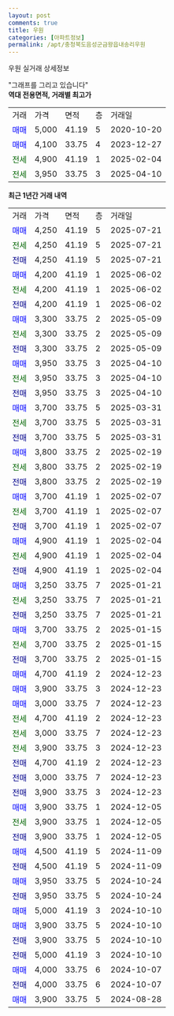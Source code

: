 ```yaml
---
layout: post
comments: true
title: 우원
categories: [아파트정보]
permalink: /apt/충청북도음성군금왕읍내송리우원
---
```


우원 실거래 상세정보

<script type="text/javascript">
  google.charts.load('current', {'packages':['line', 'corechart']});
  google.charts.setOnLoadCallback(drawChart);

  function drawChart() {
    var data = new google.visualization.DataTable();
    data.addColumn('date', '거래일');
    data.addColumn('number', "매매");
    data.addColumn('number', "전세");
    data.addColumn('number', "전매");

    data.addRows([[new Date(Date.parse("2025-07-21")), 4250, null, null], [new Date(Date.parse("2025-07-21")), null, 4250, null], [new Date(Date.parse("2025-07-21")), null, null, 4250], [new Date(Date.parse("2025-06-02")), 4200, null, null], [new Date(Date.parse("2025-06-02")), null, 4200, null], [new Date(Date.parse("2025-06-02")), null, null, 4200], [new Date(Date.parse("2025-05-09")), 3300, null, null], [new Date(Date.parse("2025-05-09")), null, 3300, null], [new Date(Date.parse("2025-05-09")), null, null, 3300], [new Date(Date.parse("2025-04-10")), 3950, null, null], [new Date(Date.parse("2025-04-10")), null, 3950, null], [new Date(Date.parse("2025-04-10")), null, null, 3950], [new Date(Date.parse("2025-03-31")), 3700, null, null], [new Date(Date.parse("2025-03-31")), null, 3700, null], [new Date(Date.parse("2025-03-31")), null, null, 3700], [new Date(Date.parse("2025-02-19")), 3800, null, null], [new Date(Date.parse("2025-02-19")), null, 3800, null], [new Date(Date.parse("2025-02-19")), null, null, 3800], [new Date(Date.parse("2025-02-07")), 3700, null, null], [new Date(Date.parse("2025-02-07")), null, 3700, null], [new Date(Date.parse("2025-02-07")), null, null, 3700], [new Date(Date.parse("2025-02-04")), 4900, null, null], [new Date(Date.parse("2025-02-04")), null, 4900, null], [new Date(Date.parse("2025-02-04")), null, null, 4900], [new Date(Date.parse("2025-01-21")), 3250, null, null], [new Date(Date.parse("2025-01-21")), null, 3250, null], [new Date(Date.parse("2025-01-21")), null, null, 3250], [new Date(Date.parse("2025-01-15")), 3700, null, null], [new Date(Date.parse("2025-01-15")), null, 3700, null], [new Date(Date.parse("2025-01-15")), null, null, 3700], [new Date(Date.parse("2024-12-23")), 4700, null, null], [new Date(Date.parse("2024-12-23")), 3900, null, null], [new Date(Date.parse("2024-12-23")), 3000, null, null], [new Date(Date.parse("2024-12-23")), null, 4700, null], [new Date(Date.parse("2024-12-23")), null, 3000, null], [new Date(Date.parse("2024-12-23")), null, 3900, null], [new Date(Date.parse("2024-12-23")), null, null, 4700], [new Date(Date.parse("2024-12-23")), null, null, 3000], [new Date(Date.parse("2024-12-23")), null, null, 3900], [new Date(Date.parse("2024-12-05")), 3900, null, null], [new Date(Date.parse("2024-12-05")), null, 3900, null], [new Date(Date.parse("2024-12-05")), null, null, 3900], [new Date(Date.parse("2024-11-09")), 4500, null, null], [new Date(Date.parse("2024-11-09")), null, null, 4500], [new Date(Date.parse("2024-10-24")), 3950, null, null], [new Date(Date.parse("2024-10-24")), null, null, 3950], [new Date(Date.parse("2024-10-10")), 5000, null, null], [new Date(Date.parse("2024-10-10")), 3900, null, null], [new Date(Date.parse("2024-10-10")), null, null, 3900], [new Date(Date.parse("2024-10-10")), null, null, 5000], [new Date(Date.parse("2024-10-07")), 4000, null, null], [new Date(Date.parse("2024-10-07")), null, null, 4000], [new Date(Date.parse("2024-08-28")), 3900, null, null]]);

    var options = {
      hAxis: {
        format: 'yyyy/MM/dd'
      },    
      lineWidth: 0,
      pointsVisible: true,    
      title: '최근 1년간 유형별 실거래가 분포',
      legend: { position: 'bottom' }
    };

    var formatter = new google.visualization.NumberFormat({pattern:'###,###'} );
    formatter.format(data, 1);
    formatter.format(data, 2);
    
    setTimeout(function() {
        var chart = new google.visualization.LineChart(document.getElementById('columnchart_material'));
        chart.draw(data, (options));
        document.getElementById('loading').style.display = 'none';
    }, 200);
  }
</script>


<div id="loading" style="z-index:20; display: block; margin-left: 0px">"그래프를 그리고 있습니다"</div>
<div id="columnchart_material" style="width: 95%; margin-left: 0px; display: block"></div>
<!-- contents start -->
<b>역대 전용면적, 거래별 최고가</b>
<table class="sortable">
    <tr>
      <td>거래</td>
      <td>가격</td>
      <td>면적</td>
      <td>층</td>
      <td>거래일</td>
    </tr>
        <tr>
          <td><a style="color: blue">매매</a></td>
          <td>5,000</td>
          <td>41.19</td>
          <td>5</td>
          <td>2020-10-20</td>
        </tr>            <tr>
          <td><a style="color: blue">매매</a></td>
          <td>4,100</td>
          <td>33.75</td>
          <td>4</td>
          <td>2023-12-27</td>
        </tr>        
        <tr>
              <td><a style="color: darkgreen">전세</a></td>
              <td>4,900</td>
              <td>41.19</td>
              <td>1</td>
              <td>2025-02-04</td>
            </tr>            <tr>
              <td><a style="color: darkgreen">전세</a></td>
              <td>3,950</td>
              <td>33.75</td>
              <td>3</td>
              <td>2025-04-10</td>
            </tr>        
    
</table>

<b>최근 1년간 거래 내역</b>

<table class="sortable">
    <tr>
      <td>거래</td>
      <td>가격</td>
      <td>면적</td>
      <td>층</td>
      <td>거래일</td>
    </tr>
    <tr>
      <td><a style="color: blue">매매</a></td>
      <td>4,250</td>
      <td>41.19</td>
      <td>5</td>
      <td>2025-07-21</td>
    </tr>          <tr>
      <td><a style="color: darkgreen">전세</a></td>
      <td>4,250</td>
      <td>41.19</td>
      <td>5</td>
      <td>2025-07-21</td>
    </tr>          <tr>
      <td><a style="color: darkblue">전매</a></td>
      <td>4,250</td>
      <td>41.19</td>
      <td>5</td>
      <td>2025-07-21</td>
    </tr>          <tr>
      <td><a style="color: blue">매매</a></td>
      <td>4,200</td>
      <td>41.19</td>
      <td>1</td>
      <td>2025-06-02</td>
    </tr>          <tr>
      <td><a style="color: darkgreen">전세</a></td>
      <td>4,200</td>
      <td>41.19</td>
      <td>1</td>
      <td>2025-06-02</td>
    </tr>          <tr>
      <td><a style="color: darkblue">전매</a></td>
      <td>4,200</td>
      <td>41.19</td>
      <td>1</td>
      <td>2025-06-02</td>
    </tr>          <tr>
      <td><a style="color: blue">매매</a></td>
      <td>3,300</td>
      <td>33.75</td>
      <td>2</td>
      <td>2025-05-09</td>
    </tr>          <tr>
      <td><a style="color: darkgreen">전세</a></td>
      <td>3,300</td>
      <td>33.75</td>
      <td>2</td>
      <td>2025-05-09</td>
    </tr>          <tr>
      <td><a style="color: darkblue">전매</a></td>
      <td>3,300</td>
      <td>33.75</td>
      <td>2</td>
      <td>2025-05-09</td>
    </tr>          <tr>
      <td><a style="color: blue">매매</a></td>
      <td>3,950</td>
      <td>33.75</td>
      <td>3</td>
      <td>2025-04-10</td>
    </tr>          <tr>
      <td><a style="color: darkgreen">전세</a></td>
      <td>3,950</td>
      <td>33.75</td>
      <td>3</td>
      <td>2025-04-10</td>
    </tr>          <tr>
      <td><a style="color: darkblue">전매</a></td>
      <td>3,950</td>
      <td>33.75</td>
      <td>3</td>
      <td>2025-04-10</td>
    </tr>          <tr>
      <td><a style="color: blue">매매</a></td>
      <td>3,700</td>
      <td>33.75</td>
      <td>5</td>
      <td>2025-03-31</td>
    </tr>          <tr>
      <td><a style="color: darkgreen">전세</a></td>
      <td>3,700</td>
      <td>33.75</td>
      <td>5</td>
      <td>2025-03-31</td>
    </tr>          <tr>
      <td><a style="color: darkblue">전매</a></td>
      <td>3,700</td>
      <td>33.75</td>
      <td>5</td>
      <td>2025-03-31</td>
    </tr>          <tr>
      <td><a style="color: blue">매매</a></td>
      <td>3,800</td>
      <td>33.75</td>
      <td>2</td>
      <td>2025-02-19</td>
    </tr>          <tr>
      <td><a style="color: darkgreen">전세</a></td>
      <td>3,800</td>
      <td>33.75</td>
      <td>2</td>
      <td>2025-02-19</td>
    </tr>          <tr>
      <td><a style="color: darkblue">전매</a></td>
      <td>3,800</td>
      <td>33.75</td>
      <td>2</td>
      <td>2025-02-19</td>
    </tr>          <tr>
      <td><a style="color: blue">매매</a></td>
      <td>3,700</td>
      <td>41.19</td>
      <td>1</td>
      <td>2025-02-07</td>
    </tr>          <tr>
      <td><a style="color: darkgreen">전세</a></td>
      <td>3,700</td>
      <td>41.19</td>
      <td>1</td>
      <td>2025-02-07</td>
    </tr>          <tr>
      <td><a style="color: darkblue">전매</a></td>
      <td>3,700</td>
      <td>41.19</td>
      <td>1</td>
      <td>2025-02-07</td>
    </tr>          <tr>
      <td><a style="color: blue">매매</a></td>
      <td>4,900</td>
      <td>41.19</td>
      <td>1</td>
      <td>2025-02-04</td>
    </tr>          <tr>
      <td><a style="color: darkgreen">전세</a></td>
      <td>4,900</td>
      <td>41.19</td>
      <td>1</td>
      <td>2025-02-04</td>
    </tr>          <tr>
      <td><a style="color: darkblue">전매</a></td>
      <td>4,900</td>
      <td>41.19</td>
      <td>1</td>
      <td>2025-02-04</td>
    </tr>          <tr>
      <td><a style="color: blue">매매</a></td>
      <td>3,250</td>
      <td>33.75</td>
      <td>7</td>
      <td>2025-01-21</td>
    </tr>          <tr>
      <td><a style="color: darkgreen">전세</a></td>
      <td>3,250</td>
      <td>33.75</td>
      <td>7</td>
      <td>2025-01-21</td>
    </tr>          <tr>
      <td><a style="color: darkblue">전매</a></td>
      <td>3,250</td>
      <td>33.75</td>
      <td>7</td>
      <td>2025-01-21</td>
    </tr>          <tr>
      <td><a style="color: blue">매매</a></td>
      <td>3,700</td>
      <td>33.75</td>
      <td>2</td>
      <td>2025-01-15</td>
    </tr>          <tr>
      <td><a style="color: darkgreen">전세</a></td>
      <td>3,700</td>
      <td>33.75</td>
      <td>2</td>
      <td>2025-01-15</td>
    </tr>          <tr>
      <td><a style="color: darkblue">전매</a></td>
      <td>3,700</td>
      <td>33.75</td>
      <td>2</td>
      <td>2025-01-15</td>
    </tr>          <tr>
      <td><a style="color: blue">매매</a></td>
      <td>4,700</td>
      <td>41.19</td>
      <td>2</td>
      <td>2024-12-23</td>
    </tr>          <tr>
      <td><a style="color: blue">매매</a></td>
      <td>3,900</td>
      <td>33.75</td>
      <td>3</td>
      <td>2024-12-23</td>
    </tr>          <tr>
      <td><a style="color: blue">매매</a></td>
      <td>3,000</td>
      <td>33.75</td>
      <td>7</td>
      <td>2024-12-23</td>
    </tr>          <tr>
      <td><a style="color: darkgreen">전세</a></td>
      <td>4,700</td>
      <td>41.19</td>
      <td>2</td>
      <td>2024-12-23</td>
    </tr>          <tr>
      <td><a style="color: darkgreen">전세</a></td>
      <td>3,000</td>
      <td>33.75</td>
      <td>7</td>
      <td>2024-12-23</td>
    </tr>          <tr>
      <td><a style="color: darkgreen">전세</a></td>
      <td>3,900</td>
      <td>33.75</td>
      <td>3</td>
      <td>2024-12-23</td>
    </tr>          <tr>
      <td><a style="color: darkblue">전매</a></td>
      <td>4,700</td>
      <td>41.19</td>
      <td>2</td>
      <td>2024-12-23</td>
    </tr>          <tr>
      <td><a style="color: darkblue">전매</a></td>
      <td>3,000</td>
      <td>33.75</td>
      <td>7</td>
      <td>2024-12-23</td>
    </tr>          <tr>
      <td><a style="color: darkblue">전매</a></td>
      <td>3,900</td>
      <td>33.75</td>
      <td>3</td>
      <td>2024-12-23</td>
    </tr>          <tr>
      <td><a style="color: blue">매매</a></td>
      <td>3,900</td>
      <td>33.75</td>
      <td>1</td>
      <td>2024-12-05</td>
    </tr>          <tr>
      <td><a style="color: darkgreen">전세</a></td>
      <td>3,900</td>
      <td>33.75</td>
      <td>1</td>
      <td>2024-12-05</td>
    </tr>          <tr>
      <td><a style="color: darkblue">전매</a></td>
      <td>3,900</td>
      <td>33.75</td>
      <td>1</td>
      <td>2024-12-05</td>
    </tr>          <tr>
      <td><a style="color: blue">매매</a></td>
      <td>4,500</td>
      <td>41.19</td>
      <td>5</td>
      <td>2024-11-09</td>
    </tr>          <tr>
      <td><a style="color: darkblue">전매</a></td>
      <td>4,500</td>
      <td>41.19</td>
      <td>5</td>
      <td>2024-11-09</td>
    </tr>          <tr>
      <td><a style="color: blue">매매</a></td>
      <td>3,950</td>
      <td>33.75</td>
      <td>5</td>
      <td>2024-10-24</td>
    </tr>          <tr>
      <td><a style="color: darkblue">전매</a></td>
      <td>3,950</td>
      <td>33.75</td>
      <td>5</td>
      <td>2024-10-24</td>
    </tr>          <tr>
      <td><a style="color: blue">매매</a></td>
      <td>5,000</td>
      <td>41.19</td>
      <td>3</td>
      <td>2024-10-10</td>
    </tr>          <tr>
      <td><a style="color: blue">매매</a></td>
      <td>3,900</td>
      <td>33.75</td>
      <td>5</td>
      <td>2024-10-10</td>
    </tr>          <tr>
      <td><a style="color: darkblue">전매</a></td>
      <td>3,900</td>
      <td>33.75</td>
      <td>5</td>
      <td>2024-10-10</td>
    </tr>          <tr>
      <td><a style="color: darkblue">전매</a></td>
      <td>5,000</td>
      <td>41.19</td>
      <td>3</td>
      <td>2024-10-10</td>
    </tr>          <tr>
      <td><a style="color: blue">매매</a></td>
      <td>4,000</td>
      <td>33.75</td>
      <td>6</td>
      <td>2024-10-07</td>
    </tr>          <tr>
      <td><a style="color: darkblue">전매</a></td>
      <td>4,000</td>
      <td>33.75</td>
      <td>6</td>
      <td>2024-10-07</td>
    </tr>          <tr>
      <td><a style="color: blue">매매</a></td>
      <td>3,900</td>
      <td>33.75</td>
      <td>5</td>
      <td>2024-08-28</td>
    </tr>      </table>
<!-- contents end -->    

